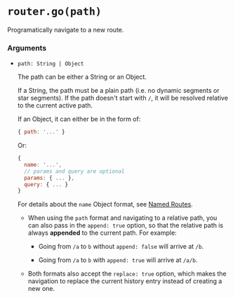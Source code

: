 # `router.go(path)`

Programatically navigate to a new route.

### Arguments

- `path: String | Object`

  The path can be either a String or an Object.

  If a String, the path must be a plain path (i.e. no dynamic segments or star segments). If the path doesn't start with `/`, it will be resolved relative to the current active path.

  If an Object, it can either be in the form of:

  ``` js
  { path: '...' }
  ```

  Or:

  ``` js
  {
    name: '...',
    // params and query are optional
    params: { ... },
    query: { ... }
  }
  ```

  For details about the `name` Object format, see [Named Routes](../named.md).

  - When using the `path` format and navigating to a relative path, you can also pass in the `append: true` option, so that the relative path is always **appended** to the current path. For example:

    - Going from `/a` to `b` without `append: false` will arrive at `/b`.

    - Going from `/a` to `b` with `append: true` will arrive at `/a/b`.

  - Both formats also accept the `replace: true` option, which makes the navigation to replace the current history entry instead of creating a new one.
